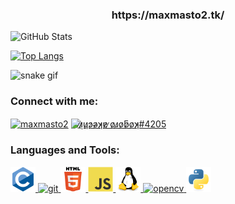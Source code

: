 <h3 align="center">https://maxmasto2.tk/</h3>



![GitHub Stats](https://github-readme-stats.vercel.app/api?username=max652535&theme=dark)


[![Top Langs](https://github-readme-stats.vercel.app/api/top-langs/?username=max652535&langs_count=8)](https://github.com/anuraghazra/github-readme-stats)

![snake gif](https://github.com/YOUR_USERNAME/YOUR_USERNAME/blob/output/github-contribution-grid-snake.gif)




<h3 align="left">Connect with me:</h3>
<p align="left">
<a href="https://dev.to/maxmasto2" target="blank"><img align="center" src="https://raw.githubusercontent.com/rahuldkjain/github-profile-readme-generator/master/src/images/icons/Social/devto.svg" alt="maxmasto2" height="30" width="40" /></a>
<a href="https://discord.gg/̷ı̷̷̣ɥ̷ɔ̷ǝ̷ʞ̷ɐ̷ ̷o̷ɹ̷o̷ƃ̷o̷ʞ̷#4205" target="blank"><img align="center" src="https://raw.githubusercontent.com/rahuldkjain/github-profile-readme-generator/master/src/images/icons/Social/discord.svg" alt="̷ı̷̷̣ɥ̷ɔ̷ǝ̷ʞ̷ɐ̷ ̷o̷ɹ̷o̷ƃ̷o̷ʞ̷#4205" height="30" width="40" /></a>
</p>

<h3 align="left">Languages and Tools:</h3>
<p align="left"> <a href="https://www.cprogramming.com/" target="_blank" rel="noreferrer"> <img src="https://raw.githubusercontent.com/devicons/devicon/master/icons/c/c-original.svg" alt="c" width="40" height="40"/> </a> <a href="https://git-scm.com/" target="_blank" rel="noreferrer"> <img src="https://www.vectorlogo.zone/logos/git-scm/git-scm-icon.svg" alt="git" width="40" height="40"/> </a> <a href="https://www.w3.org/html/" target="_blank" rel="noreferrer"> <img src="https://raw.githubusercontent.com/devicons/devicon/master/icons/html5/html5-original-wordmark.svg" alt="html5" width="40" height="40"/> </a> <a href="https://developer.mozilla.org/en-US/docs/Web/JavaScript" target="_blank" rel="noreferrer"> <img src="https://raw.githubusercontent.com/devicons/devicon/master/icons/javascript/javascript-original.svg" alt="javascript" width="40" height="40"/> </a> <a href="https://www.linux.org/" target="_blank" rel="noreferrer"> <img src="https://raw.githubusercontent.com/devicons/devicon/master/icons/linux/linux-original.svg" alt="linux" width="40" height="40"/> </a> <a href="https://opencv.org/" target="_blank" rel="noreferrer"> <img src="https://www.vectorlogo.zone/logos/opencv/opencv-icon.svg" alt="opencv" width="40" height="40"/> </a> <a href="https://www.python.org" target="_blank" rel="noreferrer"> <img src="https://raw.githubusercontent.com/devicons/devicon/master/icons/python/python-original.svg" alt="python" width="40" height="40"/> </a> </p>
